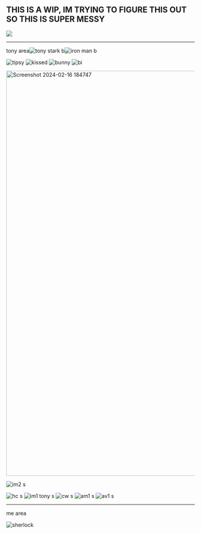 ## THIS IS A WIP, IM TRYING TO FIGURE THIS OUT SO THIS IS SUPER MESSY
![](https://komarev.com/ghpvc/?username=starc-reactor&label=times-ive-tried-working-out-my-github&base=0) 

-------
tony area![tony stark b](https://github.com/user-attachments/assets/f162b983-76d7-40d8-8aee-35c2aaae4f11)![iron man b](https://github.com/user-attachments/assets/c3476a5e-5067-47fc-9767-de9e8d4dd0d1)

![tipsy](https://github.com/user-attachments/assets/2cbeb6f9-7e44-4238-ae07-ab870d08b8d2)
![kissed](https://github.com/user-attachments/assets/586632cf-424a-4520-a373-1fc1be40d415)
![bunny](https://github.com/user-attachments/assets/15d54c2f-ee78-4155-a115-889de14a4ae4)
![bi](https://github.com/user-attachments/assets/05d5e627-fee9-421f-a404-de31620246bf)

<img width="1919" height="1079" alt="Screenshot 2024-02-16 184747" src="https://github.com/user-attachments/assets/31a3738b-6b2e-4483-bac7-5b51ca7ec840" />

![im2 s](https://github.com/user-attachments/assets/a8f561d5-9d07-457b-973f-307a2e0bbe92)

![hc s](https://github.com/user-attachments/assets/b31e7c15-c394-4d3d-b443-978f15028503)
![im1 tony s](https://github.com/user-attachments/assets/2e95cce1-4584-4139-8e9f-911e23405577)
![cw s](https://github.com/user-attachments/assets/59226f98-213e-46c0-8714-275be2bb3e7f)
![am1 s](https://github.com/user-attachments/assets/0b8bbf64-a8c8-41c8-8c16-7fbcd7aa3026)
![av1 s](https://github.com/user-attachments/assets/580eac46-5678-48ac-a16a-50940d612c07)



-------

me area

![sherlock](https://github.com/user-attachments/assets/8b0c0c6f-c117-4ddf-b927-e1a12c04b10a)
